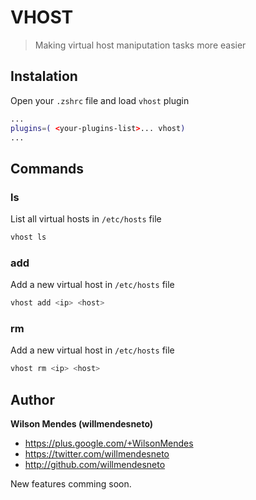 # VHOST

> Making virtual host maniputation tasks more easier


## Instalation ##

Open your `.zshrc` file and load `vhost` plugin

```bash
...
plugins=( <your-plugins-list>... vhost)
...
```


## Commands ##


### ls

List all virtual hosts in `/etc/hosts` file

```bash
vhost ls
```


### add

Add a new virtual host in `/etc/hosts` file

```bash
vhost add <ip> <host>
```


### rm

Add a new virtual host in `/etc/hosts` file

```bash
vhost rm <ip> <host>
```


## Author

**Wilson Mendes (willmendesneto)**
+ <https://plus.google.com/+WilsonMendes>
+ <https://twitter.com/willmendesneto>
+ <http://github.com/willmendesneto>

New features comming soon.
